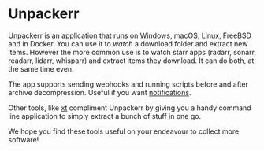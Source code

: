# Unpackerr

Unpackerr is an application that runs on Windows, macOS, Linux, FreeBSD and in Docker. You can use it to _watch_ a download folder and extract new items. However the more common use is to watch starr apps (radarr, sonarr, readarr, lidarr, whisparr) and extract items they download. It can do both, at the same time even. 

The app supports sending webhooks and running scripts before and after archive decompression. Useful if you want [notifications](https://notifiarr.com).

Other tools, like [xt](https://github.com/Unpackerr/xt) compliment Unpackerr by giving you a handy command line application to simply extract a bunch of stuff in one go.

We hope you find these tools useful on your endeavour to collect more software!
